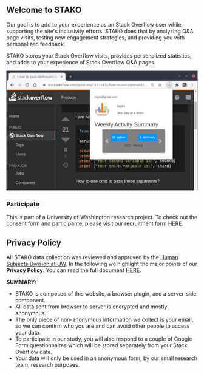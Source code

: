 ## Welcome to STAKO

Our goal is to add to your experience as an Stack Overflow user while supporting the site's inclusivity efforts. STAKO does that by analyzing Q&A page visits, testing new engagement strategies, and providing you with personalized feedback.

STAKO stores your Stack Overflow visits, provides personalized statistics, and adds to your experience of Stack Overflow Q&A pages.

![STAKO browser extension showing on top of a Stack Overflow page](./assets/images/stako.jpg)

### Participate

This is part of a University of Washington research project. To check out the consent form and participante, please visit our recruitment form [HERE](https://forms.gle/DWYvV1jnst6d27rk9).

## Privacy Policy

All STAKO data collection was reviewed and approved by the [Human Subjects Division at UW](https://www.washington.edu/research/hsd/).
In the following we highlight the major points of our **Privacy Policy**. You can read the full document [HERE](./privacy.html). 

**SUMMARY:** 

  * STAKO is composed of this website, a browser plugin, and a server-side component. 
  * All data sent from browser to server is encrypted and mostly anonymous. 
  * The only piece of non-anonymous information we collect is your email, so we can confirm who you are and can avoid other people to access your data.
  * To participate in our study, you will also respond to a couple of Google Form questionnaires which will be stored separately from your Stack Overflow data.
  * Your data will only be used in an anonymous form, by our small research team, research purposes.

